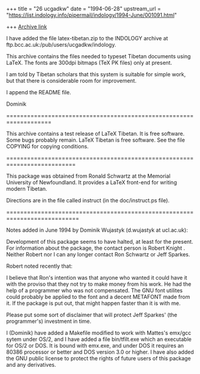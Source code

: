 +++
title = "26 ucgadkw"
date = "1994-06-28"
upstream_url = "https://list.indology.info/pipermail/indology/1994-June/001091.html"

+++
[Archive link](https://list.indology.info/pipermail/indology/1994-June/001091.html)

I have added the file latex-tibetan.zip to the INDOLOGY archive at 
ftp.bcc.ac.uk:/pub/users/ucgadkw/indology.

This archive contains the files needed to typeset Tibetan documents
using LaTeX.  The fonts are 300dpi bitmaps (TeX PK files) only at present.

I am told by Tibetan scholars that this system is suitable for simple
work, but that there is considerable room for improvement.

I append the README file.

Dominik

===================================================================



This archive contains a test release of LaTeX Tibetan. It is free
software.  Some bugs probably remain. LaTeX Tibetan is free software.
See the file COPYING for copying conditions.

==========================================================================

This package was obtained from Ronald Schwartz at the Memorial University of
Newfoundland.  It provides a LaTeX front-end for writing modern Tibetan.

Directions are in the file called instruct (in the doc/instruct.ps file).

===========================================================================

Notes added in June 1994 by Dominik Wujastyk (d.wujastyk at ucl.ac.uk):

Development of this package seems to have halted, at least for the
present.  For information about the package, the contact person is
Robert Knight <KNIGHT at PUCC.EARN>.  Neither Robert nor I can any longer
contact Ron Schwartz or Jeff Sparkes.

Robert noted recently that:

   I believe that Ron's intention was that anyone who wanted it could
   have it with the proviso that they not try to make money from his
   work.  He had the help of a programmer who was not compensated.  The
   GNU font utilites could probably be applied to the font and a decent
   METAFONT made from it.  If the package is put out, that might happen
   faster than it is with me.

   Please put some sort of disclaimer that will protect Jeff Sparkes'
   (the programmer's) investment in time.

I (Dominik) have added a Makefile modified to work with Mattes's emx/gcc
sytem under OS/2, and I have added a file bin/tfilt.exe which an
executable for OS/2 or DOS.  It is bound with emx.exe, and under DOS it
requires an 80386 processor or better and DOS version 3.0 or higher.  I
have also added the GNU public license to protect the rights of future
users of this package and any derivatives.







